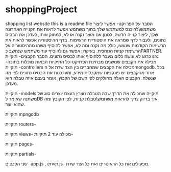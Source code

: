 # shoppingProject
shopping list website
this is a readme file
הסבר על הפרויקט-
אפשר ליצור משתמש\להיכנס למשתמש שלך
בתוך משתמש אפשר לראות את הקנייה האחרונה שלך, ליצור קנייה חדשה, לסמן אם מוצר נקנה או לא, למחוק אותו, לעדכן את הבסיס נתונים, ולעבור לדף שמראה את היסטוריית הרשימות.
בדף ההיסטוריה אפשר לראות את הרשימות הקודמות שנעשו, כולל מה נקנה ומה לא, אפשר להוסיף משהו מההיסטוריה אל הרשימת קניות הנוחכית. בעיקרון אפשר גם להוסיף עוד
משתמש שנחשב כPARTNER. כרגע לא עושה כלום מעבר ללהוסיף אותו לבסיס נתונים.
הסבר הקבצים-
תיקיית src מכילה את הקבצים שמשנים מבחינת הפרויקט-כל התיקיות הבאות מוכלות בתוכה-
תיקיית -controllers
מכילה את הקבצים שמחברים בין הצד שרת אל הmongodb. בכל אחד מהקבצים יש פונקציות שמקבלות מידע, ומעדכנות את הבסיס נתונים לפי מה שנשלח. הקבצים האלה מחולקים לפי 
השם של הקבוץ, אומר בעצם איזה טבלה הוא מעדכן.

תיקיית -models
תיקייה שמכילה את הדרך שבה הטבלה נוצרץ בעצם יוצרים סוג של משתנה שאומר לDB איך בדיוק צריך להראות משתמש\טבלת קניות, לפי הקובץ ומה שהוא יוצר. 

תיקיית mpngodb

תיקיית routers-

תיקיית views- מכילה עוד 2 תיקיות-

תיקיית pages-

תיקיית partials-


שני הקבצים- app.js , erver.js- 
מפעילים את כל הראוטרים ואת כל הצד שרת.


